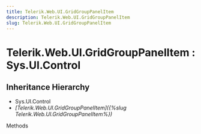 ```yaml
---
title: Telerik.Web.UI.GridGroupPanelItem
description: Telerik.Web.UI.GridGroupPanelItem
slug: Telerik.Web.UI.GridGroupPanelItem
---
```


# Telerik.Web.UI.GridGroupPanelItem : Sys.UI.Control 

## Inheritance Hierarchy

* Sys.UI.Control
* *[Telerik.Web.UI.GridGroupPanelItem]({%slug Telerik.Web.UI.GridGroupPanelItem%})*


Methods



